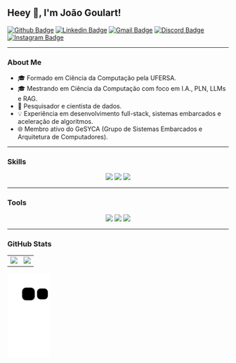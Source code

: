## Heey 👋, I'm João Goulart!

[![Github Badge](https://img.shields.io/badge/-Github-000?style=flat-square&logo=Github&logoColor=white&link=https://github.com/jgoulartf)](https://github.com/jgoulartf)
[![Linkedin Badge](https://img.shields.io/badge/LinkedIn-0077B5?style=flat-square&logo=linkedin&logoColor=white)](https://www.linkedin.com/in/jo%C3%A3o-goulart-0a2541150/)
[![Gmail Badge](https://img.shields.io/badge/-Gmail-c14438?style=flat-square&logo=Gmail&logoColor=white&link=mailto:joao123goulart@gmail.com)](mailto:joao123goulart@gmail.com)
[![Discord Badge](https://img.shields.io/badge/Discord-7289DA?style=flat-square&logo=discord&logoColor=white)](mailto:joao123goulart@gmail.com)
[![Instagram Badge](https://img.shields.io/badge/Instagram-E4405F?style=flat-square&logo=instagram&logoColor=white&link=https://www.instagram.com/jgoulart.dev)](https://www.instagram.com/jgoulart.dev)

---

### About Me

- 🎓 Formado em Ciência da Computação pela UFERSA.
- 🎓 Mestrando em Ciência da Computação com foco em I.A., PLN, LLMs e RAG.
- 🤖 Pesquisador e cientista de dados.
- 💡 Experiência em desenvolvimento full-stack, sistemas embarcados e aceleração de algoritmos.
- 🌐 Membro ativo do GeSYCA (Grupo de Sistemas Embarcados e Arquitetura de Computadores).

---

### Skills

<div align="center">
  <img height="30" src="https://cdn.jsdelivr.net/gh/devicons/devicon/icons/javascript/javascript-original.svg" />
  <img height="30" src="https://cdn.jsdelivr.net/gh/devicons/devicon/icons/java/java-original.svg" />
  <img height="30" src="https://cdn.jsdelivr.net/gh/devicons/devicon/icons/cplusplus/cplusplus-original.svg" />
</div>

---

### Tools

<div align="center">
  <img height="30" src="https://cdn.jsdelivr.net/gh/devicons/devicon/icons/vscode/vscode-original.svg" />
  <img height="30" src="https://cdn.jsdelivr.net/gh/devicons/devicon/icons/postgresql/postgresql-original.svg" />
  <img height="30" src="https://cdn.jsdelivr.net/gh/devicons/devicon/icons/git/git-original.svg" />
</div>

---

### GitHub Stats

<table>
  <tr>
    <td>
      <img height="180" src="https://github-readme-stats.vercel.app/api/top-langs/?username=jgoulartf&layout=compact&langs_count=7&theme=dracula"/>
    </td>
    <td>
      <img height="180" src="https://github-readme-stats.vercel.app/api?username=jgoulartf&show_icons=true&theme=dracula&include_all_commits=true&count_private=true"/>
    </td>
  </tr>
</table>

![Snake animation](https://github.com/jgoulartf/jgoulartf/blob/output/github-contribution-grid-snake.svg)

